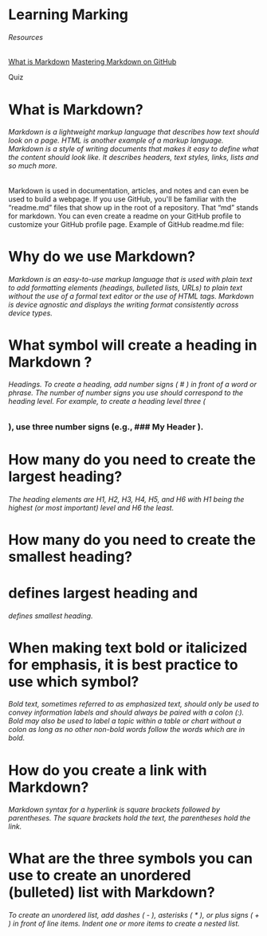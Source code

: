 # Learning Marking 

###### Resources 

[What is Markdown](https://www.markdownguide.org/basic-syntax/)
[Mastering Markdown on GitHub](https://docs.github.com/pt/get-started/writing-on-github/getting-started-with-writing-and-formatting-on-github/basic-writing-and-formatting-syntax)

Quiz


# What is Markdown?
###### Markdown is a lightweight markup language that describes how text should look on a page. HTML is another example of a markup language. Markdown is a style of writing documents that makes it easy to define what the content should look like. It describes headers, text styles, links, lists and so much more. 
Markdown is used in documentation, articles, and notes and can even be used to build a webpage. If you use GitHub, you'll be familiar with the “readme.md” files that show up in the root of a repository. That “md” stands for markdown. You can even create a readme on your GitHub profile to customize your GitHub profile page. Example of GitHub readme.md file: 

# Why do we use Markdown?

###### Markdown is an easy-to-use markup language that is used with plain text to add formatting elements (headings, bulleted lists, URLs) to plain text without the use of a formal text editor or the use of HTML tags. Markdown is device agnostic and displays the writing format consistently across device types.
 
# What symbol will create a heading in Markdown ?

###### Headings. To create a heading, add number signs ( # ) in front of a word or phrase. The number of number signs you use should correspond to the heading level. For example, to create a heading level three ( <h3> ), use three number signs (e.g., ### My Header ).

# How many do you need to create the largest heading?
###### The heading elements are H1, H2, H3, H4, H5, and H6 with H1 being the highest (or most important) level and H6 the least.

# How many do you need to create the smallest heading?
###### <h1> defines largest heading and <h6> defines smallest heading.

# When making text bold or italicized for emphasis, it is best practice to use which symbol?
###### Bold text, sometimes referred to as emphasized text, should only be used to convey information labels and should always be paired with a colon (:). Bold may also be used to label a topic within a table or chart without a colon as long as no other non-bold words follow the words which are in bold.

# How do you create a link with Markdown?
###### Markdown syntax for a hyperlink is square brackets followed by parentheses. The square brackets hold the text, the parentheses hold the link.

# What are the three symbols you can use to create an unordered (bulleted) list with Markdown?
###### To create an unordered list, add dashes ( - ), asterisks ( * ), or plus signs ( + ) in front of line items. Indent one or more items to create a nested list.